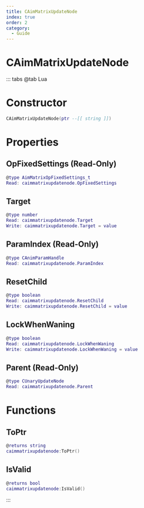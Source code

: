 ```yaml
---
title: CAimMatrixUpdateNode
index: true
order: 2
category:
  - Guide
---
```


# CAimMatrixUpdateNode

::: tabs
@tab Lua
# Constructor
```lua
CAimMatrixUpdateNode(ptr --[[ string ]])
```
# Properties
## OpFixedSettings (Read-Only)
```lua
@type AimMatrixOpFixedSettings_t
Read: caimmatrixupdatenode.OpFixedSettings
```
## Target 
```lua
@type number
Read: caimmatrixupdatenode.Target
Write: caimmatrixupdatenode.Target = value
```
## ParamIndex (Read-Only)
```lua
@type CAnimParamHandle
Read: caimmatrixupdatenode.ParamIndex
```
## ResetChild 
```lua
@type boolean
Read: caimmatrixupdatenode.ResetChild
Write: caimmatrixupdatenode.ResetChild = value
```
## LockWhenWaning 
```lua
@type boolean
Read: caimmatrixupdatenode.LockWhenWaning
Write: caimmatrixupdatenode.LockWhenWaning = value
```
## Parent (Read-Only)
```lua
@type CUnaryUpdateNode
Read: caimmatrixupdatenode.Parent
```
# Functions
## ToPtr
```lua
@returns string
caimmatrixupdatenode:ToPtr()
```
## IsValid
```lua
@returns bool
caimmatrixupdatenode:IsValid()
```

:::